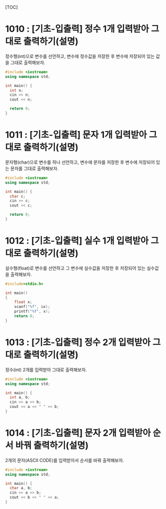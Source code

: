 [TOC]

# 1010 : [기초-입출력] 정수 1개 입력받아 그대로 출력하기(설명)

정수형(int)으로 변수를 선언하고, 변수에 정수값을 저장한 후
변수에 저장되어 있는 값을 그대로 출력해보자.

``` c++
#include <iostream>
using namespace std;

int main() {
  int n;
  cin >> n;
  cout << n;

  return 0;
}
```

# 1011 : [기초-입출력] 문자 1개 입력받아 그대로 출력하기(설명)

문자형(char)으로 변수를 하나 선언하고, 변수에 문자를 저장한 후
변수에 저장되어 있는 문자를 그대로 출력해보자.

``` c++
#include <iostream>
using namespace std;

int main() {
  char c;
  cin >> c;
  cout << c;

  return 0;
}
```

# 1012 : [기초-입출력] 실수 1개 입력받아 그대로 출력하기(설명)

실수형(float)로 변수를 선언하고 그 변수에 실수값을 저장한 후
저장되어 있는 실수값을 출력해보자.

```c++
#include<stdio.h>

int main()
{
	float x;
	scanf("%f", &x);
	printf("%f", x);
	return 0;
}
```

# 1013 : [기초-입출력] 정수 2개 입력받아 그대로 출력하기(설명)

정수(int) 2개를 입력받아 그대로 출력해보자.

``` c++
#include <iostream>
using namespace std;

int main() {
  int a, b;
  cin >> a >> b;
  cout << a << " " << b;
}
```

# 1014 : [기초-입출력] 문자 2개 입력받아 순서 바꿔 출력하기(설명)

2개의 문자(ASCII CODE)를 입력받아서 순서를 바꿔 출력해보자.

``` c++
#include <iostream>
using namespace std;

int main() {
  char a, b;
  cin >> a >> b;
  cout << b << " " << a;
}
```
